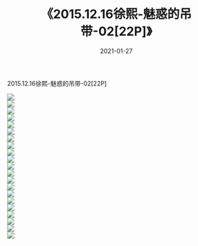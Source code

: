 ﻿---
layout: post
title:  《2015.12.16徐熙-魅惑的吊带-02[22P]》
date:   2021-01-27
img: http://imgx.orgx.ga/漏D/2021/2015.12.16徐熙-魅惑的吊带-02[22P]/000.jpg
categories: [美女, 清纯, 唯美]
---

2015.12.16徐熙-魅惑的吊带-02[22P]

  ![](http://imgx.orgx.ga/漏D/2021/2015.12.16徐熙-魅惑的吊带-02[22P]/001.jpg) <br> ![](http://imgx.orgx.ga/漏D/2021/2015.12.16徐熙-魅惑的吊带-02[22P]/002.jpg) <br> ![](http://imgx.orgx.ga/漏D/2021/2015.12.16徐熙-魅惑的吊带-02[22P]/003.jpg) <br> ![](http://imgx.orgx.ga/漏D/2021/2015.12.16徐熙-魅惑的吊带-02[22P]/004.jpg) <br> ![](http://imgx.orgx.ga/漏D/2021/2015.12.16徐熙-魅惑的吊带-02[22P]/005.jpg) <br> ![](http://imgx.orgx.ga/漏D/2021/2015.12.16徐熙-魅惑的吊带-02[22P]/006.jpg) <br> ![](http://imgx.orgx.ga/漏D/2021/2015.12.16徐熙-魅惑的吊带-02[22P]/007.jpg) <br> ![](http://imgx.orgx.ga/漏D/2021/2015.12.16徐熙-魅惑的吊带-02[22P]/008.jpg) <br> ![](http://imgx.orgx.ga/漏D/2021/2015.12.16徐熙-魅惑的吊带-02[22P]/009.jpg) <br> ![](http://imgx.orgx.ga/漏D/2021/2015.12.16徐熙-魅惑的吊带-02[22P]/010.jpg) <br> ![](http://imgx.orgx.ga/漏D/2021/2015.12.16徐熙-魅惑的吊带-02[22P]/011.jpg) <br> ![](http://imgx.orgx.ga/漏D/2021/2015.12.16徐熙-魅惑的吊带-02[22P]/012.jpg) <br> ![](http://imgx.orgx.ga/漏D/2021/2015.12.16徐熙-魅惑的吊带-02[22P]/013.jpg) <br> ![](http://imgx.orgx.ga/漏D/2021/2015.12.16徐熙-魅惑的吊带-02[22P]/014.jpg) <br> ![](http://imgx.orgx.ga/漏D/2021/2015.12.16徐熙-魅惑的吊带-02[22P]/015.jpg) <br> ![](http://imgx.orgx.ga/漏D/2021/2015.12.16徐熙-魅惑的吊带-02[22P]/016.jpg) <br> ![](http://imgx.orgx.ga/漏D/2021/2015.12.16徐熙-魅惑的吊带-02[22P]/017.jpg) <br> ![](http://imgx.orgx.ga/漏D/2021/2015.12.16徐熙-魅惑的吊带-02[22P]/018.jpg) <br> ![](http://imgx.orgx.ga/漏D/2021/2015.12.16徐熙-魅惑的吊带-02[22P]/019.jpg) <br> ![](http://imgx.orgx.ga/漏D/2021/2015.12.16徐熙-魅惑的吊带-02[22P]/020.jpg) <br> ![](http://imgx.orgx.ga/漏D/2021/2015.12.16徐熙-魅惑的吊带-02[22P]/021.jpg) <br>